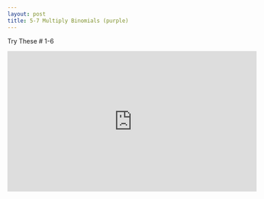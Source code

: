 ```yaml
---
layout: post
title: 5-7 Multiply Binomials (purple)
---
```

Try These # 1-6
<iframe width="560" height="315" src="https://www.youtube.com/embed/KoO1MEUT2T4" frameborder="0" allowfullscreen></iframe>
